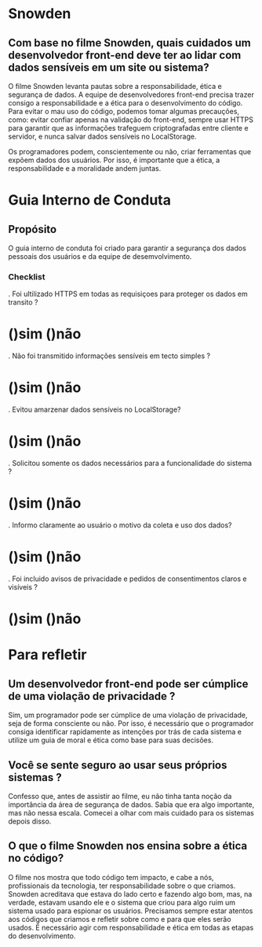 # Snowden
## Com base no filme Snowden, quais cuidados um desenvolvedor front-end deve ter ao lidar com dados sensíveis em um site ou sistema?
  O filme Snowden levanta pautas sobre a responsabilidade, ética e segurança de dados. A equipe de desenvolvedores front-end precisa trazer consigo a responsabilidade e a ética para o desenvolvimento do código. Para evitar o mau uso do código, podemos tomar algumas precauções, como: evitar confiar apenas na validação do front-end, sempre usar HTTPS para garantir que as informações trafeguem criptografadas entre cliente e servidor, e nunca salvar dados sensíveis no LocalStorage.

Os programadores podem, conscientemente ou não, criar ferramentas que expõem dados dos usuários. Por isso, é importante que a ética, a responsabilidade e a moralidade andem juntas.



# Guia Interno de Conduta 

## Propósito 
 O guia interno de conduta foi criado para garantir a segurança dos dados pessoais dos usuários e da equipe de desemvolvimento.

### Checklist 
. Foi ultilizado HTTPS em todas as requisiçoes para proteger os dados em transito ?
# ()sim  ()não
. Não foi transmitido informações sensíveis em tecto simples ?
# ()sim  ()não
. Evitou amarzenar dados sensíveis no LocalStorage?
# ()sim  ()não
. Solicitou somente os dados necessários para a funcionalidade do sistema ?
# ()sim  ()não
. Informo claramente ao usuário o motivo da coleta e uso dos dados?
# ()sim  ()não
. Foi incluido avisos de privacidade e pedidos de consentimentos claros e visíveis ?
# ()sim  ()não



# Para refletir 
## Um desenvolvedor front-end pode ser cúmplice de uma violação de privacidade ?
 Sim, um programador pode ser cúmplice de uma violação de privacidade, seja de forma consciente ou não. Por isso, é necessário que o programador consiga identificar rapidamente as intenções por trás de cada sistema e utilize um guia de moral e ética como base para suas decisões.



 ## Você se sente seguro ao usar seus próprios sistemas ?
 Confesso que, antes de assistir ao filme, eu não tinha tanta noção da importância da área de segurança de dados. Sabia que era algo importante, mas não nessa escala. Comecei a olhar com mais cuidado para os sistemas depois disso.

  ## O que o filme Snowden  nos ensina sobre a ética no código?
 O filme nos mostra que todo código tem impacto, e cabe a nós, profissionais da tecnologia, ter responsabilidade sobre o que criamos. Snowden acreditava que estava do lado certo e fazendo algo bom, mas, na verdade, estavam usando ele e o sistema que criou para algo ruim  um sistema usado para espionar os usuários. Precisamos sempre estar atentos aos códigos que criamos e refletir sobre como e para que eles serão usados. É necessário agir com responsabilidade e ética em todas as etapas do desenvolvimento.